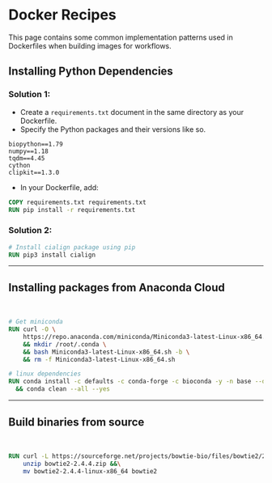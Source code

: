 # Docker Recipes

This page contains some common implementation patterns used in Dockerfiles when building images for workflows.

## Installing Python Dependencies
### Solution 1:
* Create a `requirements.txt` document in the same directory as your Dockerfile.
* Specify the Python packages and their versions like so.
```
biopython==1.79
numpy==1.18
tqdm==4.45
cython
clipkit==1.3.0
```
* In your Dockerfile, add:
```Dockerfile
COPY requirements.txt requirements.txt
RUN pip install -r requirements.txt
```

### Solution 2: 
```Dockerfile
# Install cialign package using pip
RUN pip3 install cialign
```
---
## Installing packages from Anaconda Cloud
<br>

```Dockerfile
# Get miniconda
RUN curl -O \
    https://repo.anaconda.com/miniconda/Miniconda3-latest-Linux-x86_64.sh \
    && mkdir /root/.conda \
    && bash Miniconda3-latest-Linux-x86_64.sh -b \
    && rm -f Miniconda3-latest-Linux-x86_64.sh

# linux dependencies
RUN conda install -c defaults -c conda-forge -c bioconda -y -n base --debug -c bioconda trimmomatic flash numpy cython jinja2 tbb=2020.2 \
  && conda clean --all --yes

```

---
## Build binaries from source
<br>

```Dockerfile
RUN curl -L https://sourceforge.net/projects/bowtie-bio/files/bowtie2/2.4.4/bowtie2-2.4.4-linux-x86_64.zip/download -o bowtie2-2.4.4.zip &&\
    unzip bowtie2-2.4.4.zip &&\
    mv bowtie2-2.4.4-linux-x86_64 bowtie2
```